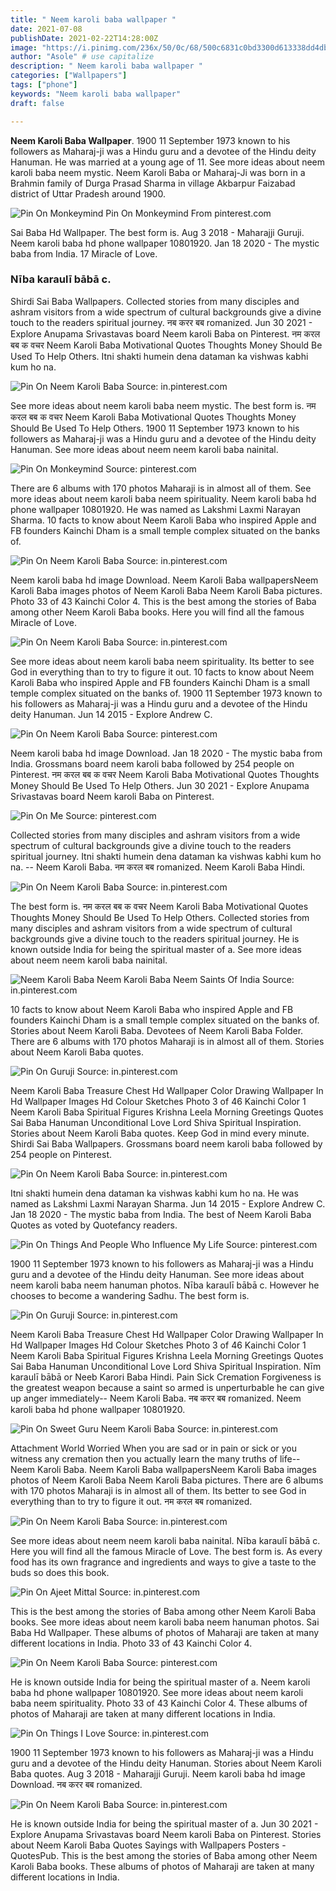 ```yaml
---
title: " Neem karoli baba wallpaper "
date: 2021-07-08
publishDate: 2021-02-22T14:28:00Z
image: "https://i.pinimg.com/236x/50/0c/68/500c6831c0bd3300d613338dd4db3a7d--neem-karoli-baba-unconditional-love.jpg"
author: "Asole" # use capitalize
description: " Neem karoli baba wallpaper "
categories: ["Wallpapers"]
tags: ["phone"]
keywords: "Neem karoli baba wallpaper"
draft: false

---
```



**Neem Karoli Baba Wallpaper**. 1900 11 September 1973 known to his followers as Maharaj-ji was a Hindu guru and a devotee of the Hindu deity Hanuman. He was married at a young age of 11. See more ideas about neem karoli baba neem mystic. Neem Karoli Baba or Maharaj-Ji was born in a Brahmin family of Durga Prasad Sharma in village Akbarpur Faizabad district of Uttar Pradesh around 1900.

![Pin On Monkeymind](https://i.pinimg.com/originals/62/a7/95/62a795544cf83d4d57f18de285ffef69.jpg "Pin On Monkeymind")
Pin On Monkeymind From pinterest.com


Sai Baba Hd Wallpaper. The best form is. Aug 3 2018 - Maharajji Guruji. Neem karoli baba hd phone wallpaper 10801920. Jan 18 2020 - The mystic baba from India. 17 Miracle of Love.

### Nība karaulī bābā c.

Shirdi Sai Baba Wallpapers. Collected stories from many disciples and ashram visitors from a wide spectrum of cultural backgrounds give a divine touch to the readers spiritual journey. नब करर बब romanized. Jun 30 2021 - Explore Anupama Srivastavas board Neem karoli Baba on Pinterest. नम करल बब क वचर Neem Karoli Baba Motivational Quotes Thoughts Money Should Be Used To Help Others. Itni shakti humein dena dataman ka vishwas kabhi kum ho na.


![Pin On Neem Karoli Baba](https://i.pinimg.com/originals/0f/61/71/0f6171c7ac5561e66620572121249b19.jpg "Pin On Neem Karoli Baba")
Source: in.pinterest.com

See more ideas about neem karoli baba neem mystic. The best form is. नम करल बब क वचर Neem Karoli Baba Motivational Quotes Thoughts Money Should Be Used To Help Others. 1900 11 September 1973 known to his followers as Maharaj-ji was a Hindu guru and a devotee of the Hindu deity Hanuman. See more ideas about neem neem karoli baba nainital.

![Pin On Monkeymind](https://i.pinimg.com/originals/62/a7/95/62a795544cf83d4d57f18de285ffef69.jpg "Pin On Monkeymind")
Source: pinterest.com

There are 6 albums with 170 photos Maharaji is in almost all of them. See more ideas about neem karoli baba neem spirituality. Neem karoli baba hd phone wallpaper 10801920. He was named as Lakshmi Laxmi Narayan Sharma. 10 facts to know about Neem Karoli Baba who inspired Apple and FB founders Kainchi Dham is a small temple complex situated on the banks of.

![Pin On Neem Karoli Baba](https://i.pinimg.com/originals/44/ab/65/44ab65962d1d0c12e808e6a5d4f70230.jpg "Pin On Neem Karoli Baba")
Source: in.pinterest.com

Neem karoli baba hd image Download. Neem Karoli Baba wallpapersNeem Karoli Baba images photos of Neem Karoli Baba Neem Karoli Baba pictures. Photo 33 of 43 Kainchi Color 4. This is the best among the stories of Baba among other Neem Karoli Baba books. Here you will find all the famous Miracle of Love.

![Pin On Neem Karoli Baba](https://i.pinimg.com/originals/6c/44/58/6c445836377391b50bad0dffce4fa218.png "Pin On Neem Karoli Baba")
Source: in.pinterest.com

See more ideas about neem karoli baba neem spirituality. Its better to see God in everything than to try to figure it out. 10 facts to know about Neem Karoli Baba who inspired Apple and FB founders Kainchi Dham is a small temple complex situated on the banks of. 1900 11 September 1973 known to his followers as Maharaj-ji was a Hindu guru and a devotee of the Hindu deity Hanuman. Jun 14 2015 - Explore Andrew C.

![Pin On Neem Karoli Baba](https://i.pinimg.com/originals/9c/34/1d/9c341de2d0061170a88213df83fd1bb8.jpg "Pin On Neem Karoli Baba")
Source: pinterest.com

Neem karoli baba hd image Download. Jan 18 2020 - The mystic baba from India. Grossmans board neem karoli baba followed by 254 people on Pinterest. नम करल बब क वचर Neem Karoli Baba Motivational Quotes Thoughts Money Should Be Used To Help Others. Jun 30 2021 - Explore Anupama Srivastavas board Neem karoli Baba on Pinterest.

![Pin On Me](https://i.pinimg.com/originals/32/60/26/3260266c477fccac0e8a8e13d69c00bb.jpg "Pin On Me")
Source: pinterest.com

Collected stories from many disciples and ashram visitors from a wide spectrum of cultural backgrounds give a divine touch to the readers spiritual journey. Itni shakti humein dena dataman ka vishwas kabhi kum ho na. -- Neem Karoli Baba. नम करल बब romanized. Neem Karoli Baba Hindi.

![Pin On Neem Karoli Baba](https://i.pinimg.com/originals/9e/84/7f/9e847ffb2b81cd0dfa20df670ef63279.jpg "Pin On Neem Karoli Baba")
Source: in.pinterest.com

The best form is. नम करल बब क वचर Neem Karoli Baba Motivational Quotes Thoughts Money Should Be Used To Help Others. Collected stories from many disciples and ashram visitors from a wide spectrum of cultural backgrounds give a divine touch to the readers spiritual journey. He is known outside India for being the spiritual master of a. See more ideas about neem neem karoli baba nainital.

![Neem Karoli Baba Neem Karoli Baba Neem Saints Of India](https://i.pinimg.com/originals/af/6e/e4/af6ee426f5cf968e391bea32199ca697.jpg "Neem Karoli Baba Neem Karoli Baba Neem Saints Of India")
Source: in.pinterest.com

10 facts to know about Neem Karoli Baba who inspired Apple and FB founders Kainchi Dham is a small temple complex situated on the banks of. Stories about Neem Karoli Baba. Devotees of Neem Karoli Baba Folder. There are 6 albums with 170 photos Maharaji is in almost all of them. Stories about Neem Karoli Baba quotes.

![Pin On Guruji](https://i.pinimg.com/originals/ca/2f/77/ca2f77467cc95dfdca66c3a9639fd457.jpg "Pin On Guruji")
Source: in.pinterest.com

Neem Karoli Baba Treasure Chest Hd Wallpaper Color Drawing Wallpaper In Hd Wallpaper Images Hd Colour Sketches Photo 3 of 46 Kainchi Color 1 Neem Karoli Baba Spiritual Figures Krishna Leela Morning Greetings Quotes Sai Baba Hanuman Unconditional Love Lord Shiva Spiritual Inspiration. Stories about Neem Karoli Baba quotes. Keep God in mind every minute. Shirdi Sai Baba Wallpapers. Grossmans board neem karoli baba followed by 254 people on Pinterest.

![Pin On Neem Karoli Baba](https://i.pinimg.com/originals/8d/8a/67/8d8a672e09adf309a97caa293573db68.jpg "Pin On Neem Karoli Baba")
Source: in.pinterest.com

Itni shakti humein dena dataman ka vishwas kabhi kum ho na. He was named as Lakshmi Laxmi Narayan Sharma. Jun 14 2015 - Explore Andrew C. Jan 18 2020 - The mystic baba from India. The best of Neem Karoli Baba Quotes as voted by Quotefancy readers.

![Pin On Things And People Who Influence My Life](https://i.pinimg.com/originals/67/fb/35/67fb357ffde44595a53f9ae70515e1b3.jpg "Pin On Things And People Who Influence My Life")
Source: pinterest.com

1900 11 September 1973 known to his followers as Maharaj-ji was a Hindu guru and a devotee of the Hindu deity Hanuman. See more ideas about neem karoli baba neem hanuman photos. Nība karaulī bābā c. However he chooses to become a wandering Sadhu. The best form is.

![Pin On Guruji](https://i.pinimg.com/originals/73/e7/da/73e7da13c3bbe9684a49565a8e9b0422.jpg "Pin On Guruji")
Source: in.pinterest.com

Neem Karoli Baba Treasure Chest Hd Wallpaper Color Drawing Wallpaper In Hd Wallpaper Images Hd Colour Sketches Photo 3 of 46 Kainchi Color 1 Neem Karoli Baba Spiritual Figures Krishna Leela Morning Greetings Quotes Sai Baba Hanuman Unconditional Love Lord Shiva Spiritual Inspiration. Nīm karaulī bābā or Neeb Karori Baba Hindi. Pain Sick Cremation Forgiveness is the greatest weapon because a saint so armed is unperturbable he can give up anger immediately-- Neem Karoli Baba. नब करर बब romanized. Neem karoli baba hd phone wallpaper 10801920.

![Pin On Sweet Guru Neem Karoli Baba](https://i.pinimg.com/originals/d8/9e/2c/d89e2cc9eda10ace44db30eff62bbb24.jpg "Pin On Sweet Guru Neem Karoli Baba")
Source: in.pinterest.com

Attachment World Worried When you are sad or in pain or sick or you witness any cremation then you actually learn the many truths of life-- Neem Karoli Baba. Neem Karoli Baba wallpapersNeem Karoli Baba images photos of Neem Karoli Baba Neem Karoli Baba pictures. There are 6 albums with 170 photos Maharaji is in almost all of them. Its better to see God in everything than to try to figure it out. नम करल बब romanized.

![Pin On Neem Karoli Baba](https://i.pinimg.com/474x/b5/28/c2/b528c23acd9b7855a1751640c5528aa3--neem-karoli-baba-ram-dass.jpg "Pin On Neem Karoli Baba")
Source: in.pinterest.com

See more ideas about neem neem karoli baba nainital. Nība karaulī bābā c. Here you will find all the famous Miracle of Love. The best form is. As every food has its own fragrance and ingredients and ways to give a taste to the buds so does this book.

![Pin On Ajeet Mittal](https://i.pinimg.com/originals/9c/f9/a1/9cf9a11e3cc57722540235723fcbda82.jpg "Pin On Ajeet Mittal")
Source: in.pinterest.com

This is the best among the stories of Baba among other Neem Karoli Baba books. See more ideas about neem karoli baba neem hanuman photos. Sai Baba Hd Wallpaper. These albums of photos of Maharaji are taken at many different locations in India. Photo 33 of 43 Kainchi Color 4.

![Pin On Neem Karoli Baba](https://i.pinimg.com/originals/33/1e/9d/331e9dfd81552e7be57cbe4f529a2ab9.jpg "Pin On Neem Karoli Baba")
Source: pinterest.com

He is known outside India for being the spiritual master of a. Neem karoli baba hd phone wallpaper 10801920. See more ideas about neem karoli baba neem spirituality. Photo 33 of 43 Kainchi Color 4. These albums of photos of Maharaji are taken at many different locations in India.

![Pin On Things I Love](https://i.pinimg.com/originals/3e/15/04/3e15047c52a45480dd8f71c90d56f5a1.png "Pin On Things I Love")
Source: in.pinterest.com

1900 11 September 1973 known to his followers as Maharaj-ji was a Hindu guru and a devotee of the Hindu deity Hanuman. Stories about Neem Karoli Baba quotes. Aug 3 2018 - Maharajji Guruji. Neem karoli baba hd image Download. नब करर बब romanized.

![Pin On Neem Karoli Baba](https://i.pinimg.com/236x/50/0c/68/500c6831c0bd3300d613338dd4db3a7d--neem-karoli-baba-unconditional-love.jpg "Pin On Neem Karoli Baba")
Source: in.pinterest.com

He is known outside India for being the spiritual master of a. Jun 30 2021 - Explore Anupama Srivastavas board Neem karoli Baba on Pinterest. Stories about Neem Karoli Baba Quotes Sayings with Wallpapers Posters - QuotesPub. This is the best among the stories of Baba among other Neem Karoli Baba books. These albums of photos of Maharaji are taken at many different locations in India.

